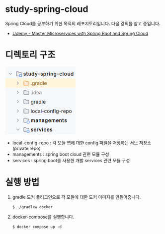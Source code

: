 # study-spring-cloud

Spring Cloud를 공부하기 위한 목적의 레포지토리입니다. 다음 강의를 참고 중입니다.

- [Udemy - Master Microservices with Spring Boot and Spring Cloud](https://www.udemy.com/course/microservices-with-spring-boot-and-spring-cloud/)

# 디렉토리 구조
![dir-structure](docs/dir-structure.png)
- local-config-repo : 각 모듈 앱에 대한 config 파일을 저장하는 서브 저장소 (private repo)
- managements : spring boot cloud 관련 모듈 구성
- services : spring boot를 사용한 개발 services 관련 모듈 구성

# 실행 방법

1. gradle 도커 플러그인으로 각 모듈에 대한 도커 이미지를 만들어줍니다.
   ```
   $ ./gradlew docker
   ```
2. docker-compose를 실행합니다.
   ```
   $ docker compose up -d
   ```
